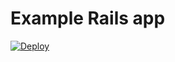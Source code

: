 # Example Rails app

[![Deploy](https://www.herokucdn.com/deploy/button.svg)](https://www.heroku.com/deploy)
